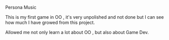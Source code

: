 Persona Music


This is my first game in OO , it's very unpolished and not done but I can see how much I have growed from this project.

Allowed me not only learn a lot about OO , but also about Game Dev.
